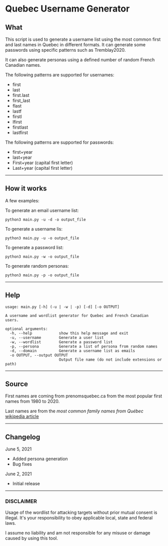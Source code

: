 # Quebec Username Generator

## What

This script is used to generate a username list using the most common first and last names in Quebec in different formats. It can generate some passwords using specific patterns such as Tremblay2020.

It can also generate personas using a defined number of random French Canadian names.

The following patterns are supported for usernames:
* first
* last
* first.last
* first_last
* flast
* lastf
* firstl
* lfirst
* firstlast
* lastfirst

The following patterns are supported for passwords:

* first+year
* last+year
* First+year (capital first letter)
* Last+year (capital first letter)



---
## How it works

A few examples:

To generate an email username list:
```
python3 main.py -u -d -o output_file
```

To generate a username lis:
```
python3 main.py -u -o output_file
```

To generate a password list:
```
python3 main.py -w -o output_file
```

To generate random personas:
```
python3 main.py -p -o output_file
```

---
## Help

```
usage: main.py [-h] (-u | -w | -p) [-d] [-o OUTPUT]

A username and wordlist generator for Quebec and French Canadian users.

optional arguments:
  -h, --help            show this help message and exit
  -u, --username        Generate a user list
  -w, --wordlist        Generate a password list
  -p, --persona         Generate a list of persona from random names
  -d, --domain          Generate a username list as emails
  -o OUTPUT, --output OUTPUT
                        Output file name (do not include extensions or path)
```

---
## Source

First names are coming from prenomsquebec.ca from the most popular first names from 1980 to 2020.

Last names are from the *most common family names from Québec* [wikipedia article](https://fr.wikipedia.org/wiki/Liste_des_noms_de_famille_les_plus_courants_au_Qu%C3%A9bec)


---
## Changelog

June 5, 2021
- Added persona generation
- Bug fixes

June 2, 2021
- Initial release

---
### DISCLAIMER

Usage of the wordlist for attacking targets without prior mutual consent is illegal. It's your responsibility to obey  applicable local, state and federal laws. 

I assume no liability and am not responsible for any misuse or damage caused by using this tool.
